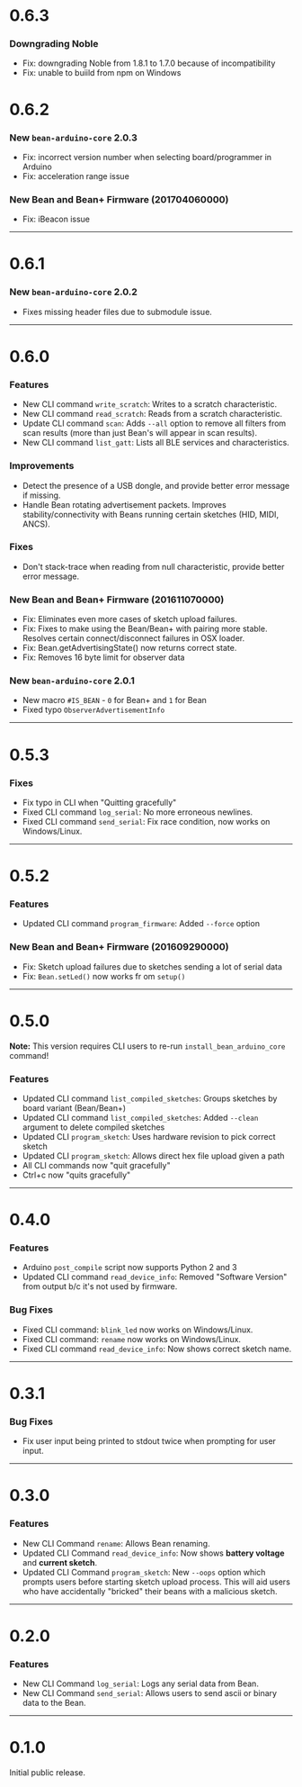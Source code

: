 # 0.6.3

### Downgrading Noble

* Fix: downgrading Noble from 1.8.1 to 1.7.0 because of incompatibility
* Fix: unable to buiild from npm on Windows

# 0.6.2

### New `bean-arduino-core` 2.0.3

* Fix: incorrect version number when selecting board/programmer in Arduino
* Fix: acceleration range issue

### New Bean and Bean+ Firmware (201704060000)

* Fix: iBeacon issue

---

# 0.6.1

### New `bean-arduino-core` 2.0.2

* Fixes missing header files due to submodule issue.

---

# 0.6.0

### Features

* New CLI command `write_scratch`: Writes to a scratch characteristic.
* New CLI command `read_scratch`: Reads from a scratch characteristic.
* Update CLI command `scan`: Adds `--all` option to remove all filters from scan results (more than just Bean's will appear in scan results).
* New CLI command `list_gatt`: Lists all BLE services and characteristics.

### Improvements

* Detect the presence of a USB dongle, and provide better error message if missing.
* Handle Bean rotating advertisement packets. Improves stability/connectivity with Beans running certain sketches (HID, MIDI, ANCS).

### Fixes

* Don't stack-trace when reading from null characteristic, provide better error message.

### New Bean and Bean+ Firmware (201611070000)

* Fix: Eliminates even more cases of sketch upload failures.
* Fix: Fixes to make using the Bean/Bean+ with pairing more stable. Resolves certain connect/disconnect failures in OSX loader.
* Fix: Bean.getAdvertisingState() now returns correct state.
* Fix: Removes 16 byte limit for observer data

### New `bean-arduino-core` 2.0.1

* New macro `#IS_BEAN` - `0` for Bean+ and `1` for Bean
* Fixed typo `ObserverAdvertisementInfo`

---

# 0.5.3

### Fixes

* Fix typo in CLI when "Quitting gracefully"
* Fixed CLI command `log_serial`: No more erroneous newlines.
* Fixed CLI command `send_serial`: Fix race condition, now works on Windows/Linux.

---

# 0.5.2

### Features

* Updated CLI command `program_firmware`: Added `--force` option

### New Bean and Bean+ Firmware (201609290000)

* Fix: Sketch upload failures due to sketches sending a lot of serial data
* Fix: `Bean.setLed()` now works fr om `setup()`

---

# 0.5.0

**Note:** This version requires CLI users to re-run `install_bean_arduino_core` command!

### Features

* Updated CLI command `list_compiled_sketches`: Groups sketches by board variant (Bean/Bean+)
* Updated CLI command `list_compiled_sketches`: Added `--clean` argument to delete compiled sketches
* Updated CLI `program_sketch`: Uses hardware revision to pick correct sketch
* Updated CLI `program_sketch`: Allows direct hex file upload given a path
* All CLI commands now "quit gracefully"
* Ctrl+c now "quits gracefully"

---

# 0.4.0

### Features

* Arduino `post_compile` script now supports Python 2 and 3
* Updated CLI command `read_device_info`: Removed "Software Version" from output b/c it's not used by firmware.

### Bug Fixes

* Fixed CLI command: `blink_led` now works on Windows/Linux.
* Fixed CLI command: `rename` now works on Windows/Linux.
* Fixed CLI command `read_device_info`: Now shows correct sketch name.

---

# 0.3.1

### Bug Fixes

* Fix user input being printed to stdout twice when prompting for user input.

---

# 0.3.0

### Features

* New CLI Command `rename`: Allows Bean renaming.
* Updated CLI Command `read_device_info`: Now shows **battery voltage** and **current sketch**.
* Updated CLI Command `program_sketch`: New `--oops` option which prompts users before starting sketch upload process. This will aid users who have accidentally "bricked" their beans with a malicious sketch.

---

# 0.2.0

### Features

* New CLI Command `log_serial`: Logs any serial data from Bean.
* New CLI Command `send_serial`: Allows users to send ascii or binary data to the Bean.

---

# 0.1.0

Initial public release.
